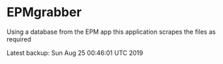# EPMgrabber
Using a database from the EPM app this application scrapes the files as required


Latest backup: Sun Aug 25 00:46:01 UTC 2019
